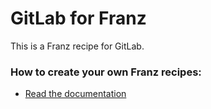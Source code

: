 # GitLab for Franz
This is a Franz recipe for GitLab.

### How to create your own Franz recipes:
* [Read the documentation](https://github.com/meetfranz/plugins)
